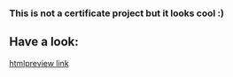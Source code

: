 
### This is not a certificate project but it looks cool :)

## Have a look:
[htmlpreview link](https://htmlpreview.github.io/?https://github.com/fomi-ann/freeCodeCamp/blob/0e570fa7941997c55dd930e0f4048a0732478fb6/ResponsiveWebDesign/cat-painting/index.html)